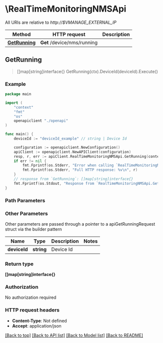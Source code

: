 # \RealTimeMonitoringNMSApi

All URIs are relative to *http://$VMANAGE_EXTERNAL_IP*

Method | HTTP request | Description
------------- | ------------- | -------------
[**GetRunning**](RealTimeMonitoringNMSApi.md#GetRunning) | **Get** /device/nms/running | 



## GetRunning

> []map[string]interface{} GetRunning(ctx).DeviceId(deviceId).Execute()





### Example

```go
package main

import (
    "context"
    "fmt"
    "os"
    openapiclient "./openapi"
)

func main() {
    deviceId := "deviceId_example" // string | Device Id

    configuration := openapiclient.NewConfiguration()
    apiClient := openapiclient.NewAPIClient(configuration)
    resp, r, err := apiClient.RealTimeMonitoringNMSApi.GetRunning(context.Background()).DeviceId(deviceId).Execute()
    if err != nil {
        fmt.Fprintf(os.Stderr, "Error when calling `RealTimeMonitoringNMSApi.GetRunning``: %v\n", err)
        fmt.Fprintf(os.Stderr, "Full HTTP response: %v\n", r)
    }
    // response from `GetRunning`: []map[string]interface{}
    fmt.Fprintf(os.Stdout, "Response from `RealTimeMonitoringNMSApi.GetRunning`: %v\n", resp)
}
```

### Path Parameters



### Other Parameters

Other parameters are passed through a pointer to a apiGetRunningRequest struct via the builder pattern


Name | Type | Description  | Notes
------------- | ------------- | ------------- | -------------
 **deviceId** | **string** | Device Id | 

### Return type

**[]map[string]interface{}**

### Authorization

No authorization required

### HTTP request headers

- **Content-Type**: Not defined
- **Accept**: application/json

[[Back to top]](#) [[Back to API list]](../README.md#documentation-for-api-endpoints)
[[Back to Model list]](../README.md#documentation-for-models)
[[Back to README]](../README.md)

